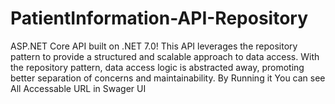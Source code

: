 # PatientInformation-API-Repository
ASP.NET Core API built on .NET 7.0!
This API leverages the repository pattern to provide a structured and scalable approach to data access.
With the repository pattern, data access logic is abstracted away, promoting better separation of concerns and maintainability.
By Running it You can see All Accessable URL in Swager UI
